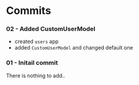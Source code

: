 # Commits
### 02 - Added CustomUserModel
- created ```users``` app
- added ```CustomUserModel``` and changed default one
### 01 - Initail commit
There is nothing to add..